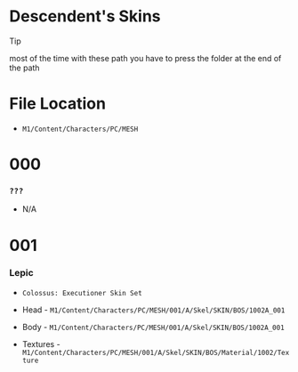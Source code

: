 # Descendent's Skins  


>[!TIP]
> most of the time with these path you have to press the folder at the end of the path 
>
>
>


# File Location 


* `M1/Content/Characters/PC/MESH`


# 000
### `???`
- N/A 


# 001
### Lepic
 

 - `Colossus: Executioner Skin Set` 


 - Head - `M1/Content/Characters/PC/MESH/001/A/Skel/SKIN/BOS/1002A_001`


 - Body - `M1/Content/Characters/PC/MESH/001/A/Skel/SKIN/BOS/1002A_001`


 - Textures - `M1/Content/Characters/PC/MESH/001/A/Skel/SKIN/BOS/Material/1002/Texture`




























